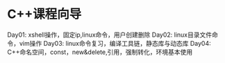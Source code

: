# C++课程向导
Day01: xshell操作，固定ip,linux命令，用户创建删除
Day02: linux目录文件命令，vim操作
Day03: linux命令复习，编译工具链，静态库与动态库
Day04: C++命名空间，const，new&delete,引用，强制转化，环境基本使用
